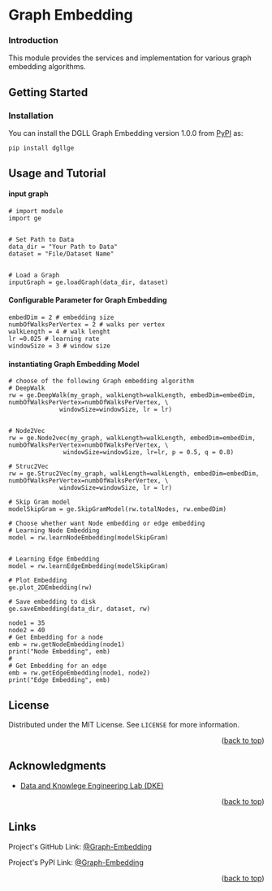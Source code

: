 # Graph Embedding
### Introduction
This module provides the services and implementation for various graph embedding algorithms.

## Getting Started
### Installation

You can install the DGLL Graph Embedding version 1.0.0 from [PyPI](https://pypi.org/project/dgllge/) as:

    pip install dgllge

## Usage and Tutorial
#### input graph
```
# import module
import ge


# Set Path to Data
data_dir = "Your Path to Data"
dataset = "File/Dataset Name"


# Load a Graph
inputGraph = ge.loadGraph(data_dir, dataset)
```

#### Configurable Parameter for Graph Embedding
```
embedDim = 2 # embedding size
numbOfWalksPerVertex = 2 # walks per vertex
walkLength = 4 # walk lenght
lr =0.025 # learning rate
windowSize = 3 # window size
```

#### instantiating Graph Embedding Model
```
# choose of the following Graph embedding algorithm
# DeepWalk
rw = ge.DeepWalk(my_graph, walkLength=walkLength, embedDim=embedDim, numbOfWalksPerVertex=numbOfWalksPerVertex, \
              windowSize=windowSize, lr = lr)
              
              
# Node2Vec
rw = ge.Node2vec(my_graph, walkLength=walkLength, embedDim=embedDim, numbOfWalksPerVertex=numbOfWalksPerVertex, \
               windowSize=windowSize, lr=lr, p = 0.5, q = 0.8)

# Struc2Vec
rw = ge.Struc2Vec(my_graph, walkLength=walkLength, embedDim=embedDim, numbOfWalksPerVertex=numbOfWalksPerVertex, \
              windowSize=windowSize, lr = lr)
              
# Skip Gram model
modelSkipGram = ge.SkipGramModel(rw.totalNodes, rw.embedDim)

# Choose whether want Node embedding or edge embedding
# Learning Node Embedding
model = rw.learnNodeEmbedding(modelSkipGram)


# Learning Edge Embedding
model = rw.learnEdgeEmbedding(modelSkipGram)

# Plot Embedding
ge.plot_2DEmbedding(rw)

# Save embedding to disk
ge.saveEmbedding(data_dir, dataset, rw)

node1 = 35
node2 = 40
# Get Embedding for a node
emb = rw.getNodeEmbedding(node1)
print("Node Embedding", emb)
#
# Get Embedding for an edge
emb = rw.getEdgeEmbedding(node1, node2)
print("Edge Embedding", emb)
```

<!-- LICENSE -->
## License

Distributed under the MIT License. See `LICENSE` for more information.

<p align="right">(<a href="#top">back to top</a>)</p>

<!-- ACKNOWLEDGMENTS -->
## Acknowledgments
* [Data and Knowlege Engineering Lab (DKE)](http://dke.khu.ac.kr/)
<p align="right">(<a href="#top">back to top</a>)</p>

## Links
Project's GitHub Link: [@Graph-Embedding](https://github.com/sahibzada-irfanullah/Graph-Embedding)

Project's PyPI Link: [@Graph-Embedding](https://pypi.org/project/dgllge/)

<p align="right">(<a href="#top">back to top</a>)</p>